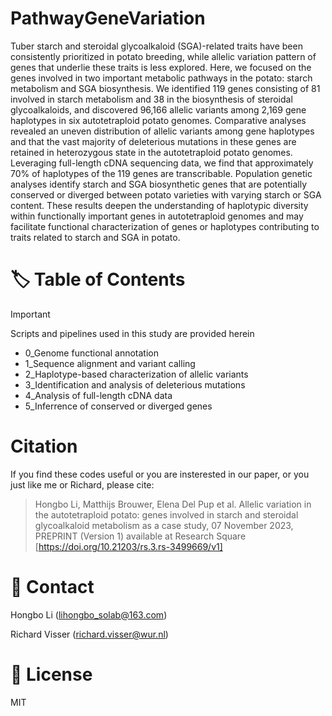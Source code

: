 # PathwayGeneVariation

Tuber starch and steroidal glycoalkaloid (SGA)-related traits have been consistently prioritized in potato breeding, while allelic variation pattern of genes that underlie these traits is less explored. Here, we focused on the genes involved in two important metabolic pathways in the potato: starch metabolism and SGA biosynthesis. We identified 119 genes consisting of 81 involved in starch metabolism and 38 in the biosynthesis of steroidal glycoalkaloids, and discovered 96,166 allelic variants among 2,169 gene haplotypes in six autotetraploid potato genomes. Comparative analyses revealed an uneven distribution of allelic variants among gene haplotypes and that the vast majority of deleterious mutations in these genes are retained in heterozygous state in the autotetraploid potato genomes. Leveraging full-length cDNA sequencing data, we find that approximately 70% of haplotypes of the 119 genes are transcribable. Population genetic analyses identify starch and SGA biosynthetic genes that are potentially conserved or diverged between potato varieties with varying starch or SGA content. These results deepen the understanding of haplotypic diversity within functionally important genes in autotetraploid genomes and may facilitate functional characterization of genes or haplotypes contributing to traits related to starch and SGA in potato.

# :label:	Table of Contents

> [!IMPORTANT]
> Scripts and pipelines used in this study are provided herein

- 0_Genome functional annotation
- 1_Sequence alignment and variant calling
- 2_Haplotype-based characterization of allelic variants
- 3_Identification and analysis of deleterious mutations
- 4_Analysis of full-length cDNA data
- 5_Inferrence of conserved or diverged genes

# Citation

If you find these codes useful or you are insterested in our paper, or you just like me or Richard, please cite:

>Hongbo Li, Matthijs Brouwer, Elena Del Pup et al. Allelic variation in the autotetraploid potato: genes involved in starch and steroidal glycoalkaloid metabolism as a case study, 07 November 2023, PREPRINT (Version 1) available at Research Square [https://doi.org/10.21203/rs.3.rs-3499669/v1]



# :email: Contact

Hongbo Li (lihongbo_solab@163.com)

Richard Visser (richard.visser@wur.nl)

# :wine_glass: License

MIT
